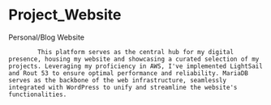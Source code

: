 # Project_Website
Personal/Blog Website

            This platform serves as the central hub for my digital presence, housing my website and showcasing a curated selection of my projects. Leveraging my proficiency in AWS, I've implemented LightSail and Rout 53 to ensure optimal performance and reliability. MariaDB serves as the backbone of the web infrastructure, seamlessly integrated with WordPress to unify and streamline the website's functionalities. 
